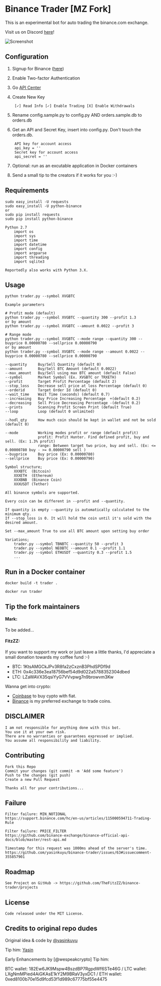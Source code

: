 # Binance Trader [MZ Fork]

This is an experimental bot for auto trading the binance.com exchange. 

Visit us on Discord [here](https://discord.gg/zQZNmbB)!

![Screenshot](https://github.com/yasinkuyu/binance-trader/blob/master/img/screenshot.png)

## Configuration

1. Signup for Binance ([here](https://www.binance.com/?ref=16671900))
2. Enable Two-factor Authentication    
3. Go [API Center](https://www.binance.com/userCenter/createApi.html)
4. Create New Key

        [✓] Read Info [✓] Enable Trading [X] Enable Withdrawals 
5. Rename config.sample.py to config.py AND orders.sample.db to orders.db
6. Get an API and Secret Key, insert into config.py. Don't touch the orders.db.

        API key for account access
        api_key = ''
        Secret key for account access
        api_secret = ''

7. Optional: run as an excutable application in Docker containers
8. Send a small tip to the creators if it works for you :-)

## Requirements

    sudo easy_install -U requests
    sudo easy_install -U python-binance
    or 
    sudo pip install requests
    sudo pip install python-binance
    
    Python 2.7
        import os
        import sys
        import time
        import datetime
        import config
        import argparse
        import threading
        import sqlite3

    Reportedly also works with Python 3.X.

## Usage

    python trader.py --symbol XVGBTC
    
    Example parameters
    
    # Profit mode (default)
    python trader.py --symbol XVGBTC --quantity 300 --profit 1.3
    or by amount
    python trader.py --symbol XVGBTC --amount 0.0022 --profit 3
    
    # Range mode
    python trader.py --symbol XVGBTC --mode range --quantity 300 --buyprice 0.00000780 --sellprice 0.00000790
    or by amount
    python trader.py --symbol XVGBTC --mode range --amount 0.0022 --buyprice 0.00000780 --sellprice 0.00000790
    
    --quantity     Buy/Sell Quantity (default 0)
    --amount       Buy/Sell BTC Amount (default 0.0022)
    --max_amount   Buy/Sell using max BTC amount (default False)
    --symbol       Market Symbol (Ex. XVGBTC or TRXETH)
    --profit       Target Profit Percentage (default 2)
    --stop_loss    Decrease sell price at loss Percentage (default 0)
    --orderid      Target Order Id (default 0)
    --wait_time    Wait Time (seconds) (default 0.7)
    --increasing   Buy Price Increasing Percentage  +(default 0.2)
    --decreasing   Sell Price Decreasing Percentage -(default 0.2)
    --prints       Scanning Profit Screen Print (default True)
    --loop         Loop (default 0 unlimited)
    
    --hodl_qty     How much coin should be kept in wallet and not be sold (default 0)    
    
    --mode         Working modes profit or range (default profit)
                   profit: Profit Hunter. Find defined profit, buy and sell. (Ex: 1.3% profit)
                   range: Between target two price, buy and sell. (Ex: <= 0.00000780 buy - >= 0.00000790 sell )
    --buyprice     Buy price (Ex: 0.00000780)
    --sellprice    Buy price (Ex: 0.00000790)

    Symbol structure;
        XXXBTC  (Bitcoin)
        XXXETH  (Ethereum)
        XXXBNB  (Binance Coin)
        XXXUSDT (Tether)

    All binance symbols are supported.

    Every coin can be different in --profit and --quantity.

    If quantity is empty --quantity is automatically calculated to the minimum qty.
    If --stop_loss is 0. It will hold the coin until it's sold with the desired amount.

    Set --max_amount True to use all BTC amount upon setting buy order

    Variations;
        trader.py --symbol TBNBTC --quantity 50 --profit 3
        trader.py --symbol NEOBTC --amount 0.1 --profit 1.1
        trader.py --symbol ETHUSDT --quantity 0.3 --profit 1.5
        ...
      
    
## Run in a Docker container

    docker build -t trader .

    docker run trader
 
## Tip the fork maintainers

#### Mark:
To be added...
#### FitzZZ:
If you want to support my work or just leave a little thanks, I'd appreciate a small donation towards my coffee fund :-) 

  - BTC: 1KtsAMGCkJPv3R8fa2zCxznB3PhdSPDf9d
  - ETH: 0x4c336e3ea18756bef54d9d022a5788352304dbed
  - LTC: LZaWAVX35qsiYyG7VVvpwg7n9browvm3Kw

Wanna get into crypto:
- [Coinbase](https://www.coinbase.com/join/5a383d1dada1050742ff705a) to buy cypto with fiat.
- [Binance](https://www.binance.com/?ref=16671900) is my preferred exchange to trade coins.

## DISCLAIMER

    I am not responsible for anything done with this bot. 
    You use it at your own risk. 
    There are no warranties or guarantees expressed or implied. 
    You assume all responsibility and liability.
     
## Contributing

    Fork this Repo
    Commit your changes (git commit -m 'Add some feature')
    Push to the changes (git push)
    Create a new Pull Request
    
    Thanks all for your contributions...
    
## Failure

    Filter failure: MIN_NOTIONAL
    https://support.binance.com/hc/en-us/articles/115000594711-Trading-Rule

    Filter failure: PRICE_FILTER
    https://github.com/binance-exchange/binance-official-api-docs/blob/master/rest-api.md
    
    Timestamp for this request was 1000ms ahead of the server's time.
    https://github.com/yasinkuyu/binance-trader/issues/63#issuecomment-355857901
    
## Roadmap

    See Project on GitHub -> https://github.com/TheFitzZZ/binance-trader/projects
     
## License

    Code released under the MIT License.

## Credits to original repo dudes
Original idea & code by [@yasinkuyu](https://twitter.com/yasinkuyu)

Tip him: [Yasin](http://yasinkuyu.net/wallet) 

Early Enhancements by [@wespeakcrypto]
Tip him:

BTC wallet: 182Ew6JK9Mspw4BszdBP7RgpdWf6STe46G / LTC wallet: LXgNmMPied4AiGKAsE1kY2M9BRaV3yxDC1 / ETH wallet: 0xed8100b70e15d9fcd53f1d989c67775bf55e4475
